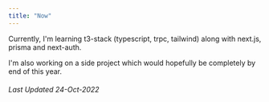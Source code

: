 ```yaml
---
title: "Now"
---
```


Currently, I'm learning t3-stack (typescript, trpc, tailwind) along with next.js, prisma and next-auth.

I'm also working on a side project which would hopefully be completely by end of this year.

###### Last Updated 24-Oct-2022
